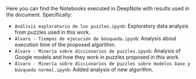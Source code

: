 Here you can find the Notebooks executed in DeepNote with results used in the document. Specifically:

- ```Análisis exploratorio de los puzzles.ipynb```: Exploratory data analysis from puzzles used in this work.
- ```Álvaro - Tiempos de ejecución de búsqueda.ipynb```: Analysis about execution time of the proposed algorithm.
- ```Álvaro - Minería sobre diccionarios de puzzles.ipynb```: Analysis of Google models and how they work in puzzles proposed in this work.
- ```Álvaro - Minería sobre diccionarios de puzzles sobre modelos base y búsqueda normal.ipynb```: Added analysis of new algorithm.
